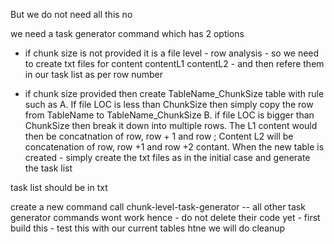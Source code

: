 But we do not need all this no



we need a task generator command which has 2 options

- if chunk size is not provided it is a file level - row analysis - so we need to create txt files for content contentL1 contentL2 - and then refere them in our task list as per row number 

- if chunk size provided then create TableName_ChunkSize table with rule such as A. If file LOC is less than ChunkSize then simply copy the row from TableName to TableName_ChunkSize B. if file LOC is bigger than ChunkSize then break it down into multiple rows. The L1 content would then be concatnation of row, row + 1 and row ; Content L2 will be concatenation of row, row +1 and row +2 contant. When the new table is created - simply create the txt files as in the initial case and generate the task list

task list should be in txt



create a new command call chunk-level-task-generator -- all other task generator commands wont work hence - do not delete their code yet - first build this - test this with our current tables htne we will do cleanup